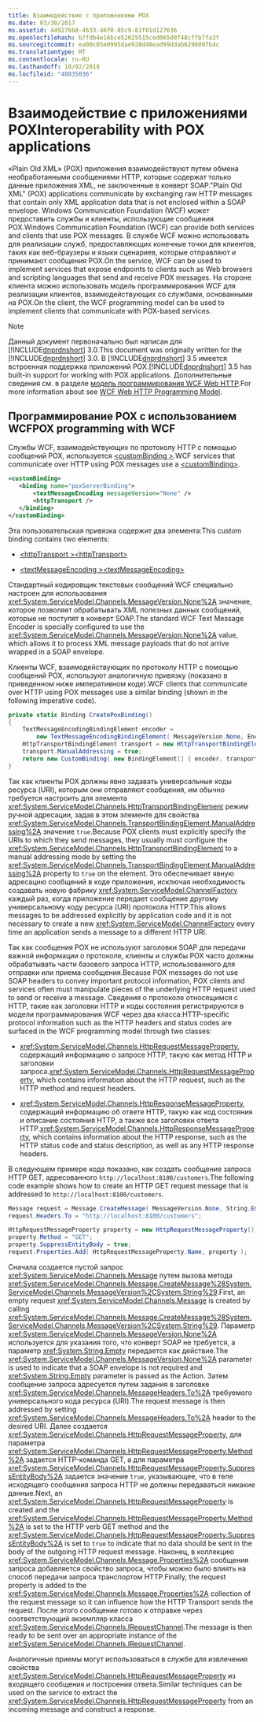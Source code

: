 ```yaml
---
title: Взаимодействие с приложениями POX
ms.date: 03/30/2017
ms.assetid: 449276b8-4633-46f0-85c9-81f01d127636
ms.openlocfilehash: b7fdb4e16bce52025515ced065d0f48cffb7fa3f
ms.sourcegitcommit: ea00c05e0995dae928d48ead99ddab6296097b4c
ms.translationtype: MT
ms.contentlocale: ru-RU
ms.lasthandoff: 10/02/2018
ms.locfileid: "48035036"
---
```

# <a name="interoperability-with-pox-applications"></a><span data-ttu-id="e1328-102">Взаимодействие с приложениями POX</span><span class="sxs-lookup"><span data-stu-id="e1328-102">Interoperability with POX applications</span></span>

<span data-ttu-id="e1328-103">«Plain Old XML» (POX) приложения взаимодействуют путем обмена необработанными сообщениями HTTP, которые содержат только данные приложения XML, не заключенные в конверт SOAP.</span><span class="sxs-lookup"><span data-stu-id="e1328-103">"Plain Old XML" (POX) applications communicate by exchanging raw HTTP messages that contain only XML application data that is not enclosed within a SOAP envelope.</span></span> <span data-ttu-id="e1328-104">Windows Communication Foundation (WCF) может предоставить службы и клиенты, использующие сообщения POX.</span><span class="sxs-lookup"><span data-stu-id="e1328-104">Windows Communication Foundation (WCF) can provide both services and clients that use POX messages.</span></span> <span data-ttu-id="e1328-105">В службе WCF можно использовать для реализации служб, предоставляющих конечные точки для клиентов, таких как веб-браузеры и языки сценариев, которые отправляют и принимают сообщения POX.</span><span class="sxs-lookup"><span data-stu-id="e1328-105">On the service, WCF can be used to implement services that expose endpoints to clients such as Web browsers and scripting languages that send and receive POX messages.</span></span> <span data-ttu-id="e1328-106">На стороне клиента можно использовать модель программирования WCF для реализации клиентов, взаимодействующих со службами, основанными на POX.</span><span class="sxs-lookup"><span data-stu-id="e1328-106">On the client, the WCF programming model can be used to implement clients that communicate with POX-based services.</span></span>  
  
> [!NOTE]
> <span data-ttu-id="e1328-107">Данный документ первоначально был написан для [!INCLUDE[dnprdnshort](../../../../includes/dnprdnshort-md.md)] 3.0.</span><span class="sxs-lookup"><span data-stu-id="e1328-107">This document was originally written for the [!INCLUDE[dnprdnshort](../../../../includes/dnprdnshort-md.md)] 3.0.</span></span>  <span data-ttu-id="e1328-108">В [!INCLUDE[dnprdnshort](../../../../includes/dnprdnshort-md.md)] 3.5 имеется встроенная поддержка приложений POX.</span><span class="sxs-lookup"><span data-stu-id="e1328-108">[!INCLUDE[dnprdnshort](../../../../includes/dnprdnshort-md.md)] 3.5 has built-in support for working with POX applications.</span></span> <span data-ttu-id="e1328-109">Дополнительные сведения см. в разделе [модель программирования WCF Web HTTP](../../../../docs/framework/wcf/feature-details/wcf-web-http-programming-model.md).</span><span class="sxs-lookup"><span data-stu-id="e1328-109">For more information about see [WCF Web HTTP Programming Model](../../../../docs/framework/wcf/feature-details/wcf-web-http-programming-model.md).</span></span>
  
## <a name="pox-programming-with-wcf"></a><span data-ttu-id="e1328-110">Программирование POX с использованием WCF</span><span class="sxs-lookup"><span data-stu-id="e1328-110">POX programming with WCF</span></span>

<span data-ttu-id="e1328-111">Службы WCF, взаимодействующих по протоколу HTTP с помощью сообщений POX, используется [ \<customBinding >](../../../../docs/framework/configure-apps/file-schema/wcf/custombinding.md).</span><span class="sxs-lookup"><span data-stu-id="e1328-111">WCF services that communicate over HTTP using POX messages use a [\<customBinding>](../../../../docs/framework/configure-apps/file-schema/wcf/custombinding.md).</span></span>

```xml
<customBinding>
   <binding name="poxServerBinding">
       <textMessageEncoding messageVersion="None" />
       <httpTransport />
   </binding>
</customBinding>
```

<span data-ttu-id="e1328-112">Эта пользовательская привязка содержит два элемента:</span><span class="sxs-lookup"><span data-stu-id="e1328-112">This custom binding contains two elements:</span></span>

- [<span data-ttu-id="e1328-113">\<httpTransport ></span><span class="sxs-lookup"><span data-stu-id="e1328-113">\<httpTransport></span></span>](../../../../docs/framework/configure-apps/file-schema/wcf/httptransport.md)

- [<span data-ttu-id="e1328-114">\<textMessageEncoding ></span><span class="sxs-lookup"><span data-stu-id="e1328-114">\<textMessageEncoding></span></span>](../../../../docs/framework/configure-apps/file-schema/wcf/textmessageencoding.md)

<span data-ttu-id="e1328-115">Стандартный кодировщик текстовых сообщений WCF специально настроен для использования <xref:System.ServiceModel.Channels.MessageVersion.None%2A> значение, которое позволяет обрабатывать XML полезных данных сообщений, которые не поступят в конверт SOAP.</span><span class="sxs-lookup"><span data-stu-id="e1328-115">The standard WCF Text Message Encoder is specially configured to use the <xref:System.ServiceModel.Channels.MessageVersion.None%2A> value, which allows it to process XML message payloads that do not arrive wrapped in a SOAP envelope.</span></span>

<span data-ttu-id="e1328-116">Клиенты WCF, взаимодействующих по протоколу HTTP с помощью сообщений POX, используют аналогичную привязку (показано в приведенном ниже императивном коде).</span><span class="sxs-lookup"><span data-stu-id="e1328-116">WCF clients that communicate over HTTP using POX messages use a similar binding (shown in the following imperative code).</span></span>

```csharp
private static Binding CreatePoxBinding()
{
    TextMessageEncodingBindingElement encoder =
        new TextMessageEncodingBindingElement( MessageVersion.None, Encoding.UTF8 );
    HttpTransportBindingElement transport = new HttpTransportBindingElement();
    transport.ManualAddressing = true;
    return new CustomBinding( new BindingElement[] { encoder, transport } );
}
```

<span data-ttu-id="e1328-117">Так как клиенты POX должны явно задавать универсальные коды ресурса (URI), которым они отправляют сообщения, им обычно требуется настроить для элемента <xref:System.ServiceModel.Channels.HttpTransportBindingElement> режим ручной адресации, задав в этом элементе для свойства <xref:System.ServiceModel.Channels.TransportBindingElement.ManualAddressing%2A> значение `true`.</span><span class="sxs-lookup"><span data-stu-id="e1328-117">Because POX clients must explicitly specify the URIs to which they send messages, they usually must configure the <xref:System.ServiceModel.Channels.HttpTransportBindingElement> to a manual addressing mode by setting the <xref:System.ServiceModel.Channels.TransportBindingElement.ManualAddressing%2A> property to `true` on the element.</span></span> <span data-ttu-id="e1328-118">Это обеспечивает явную адресацию сообщений в коде приложения, исключая необходимость создавать новую фабрику <xref:System.ServiceModel.ChannelFactory> каждый раз, когда приложение передает сообщение другому универсальному коду ресурса (URI) протокола HTTP.</span><span class="sxs-lookup"><span data-stu-id="e1328-118">This allows messages to be addressed explicitly by application code and it is not necessary to create a new <xref:System.ServiceModel.ChannelFactory> every time an application sends a message to a different HTTP URI.</span></span>

<span data-ttu-id="e1328-119">Так как сообщения POX не используют заголовки SOAP для передачи важной информации о протоколе, клиенты и службы POX часто должны обрабатывать части базового запроса HTTP, использованного для отправки или приема сообщения.</span><span class="sxs-lookup"><span data-stu-id="e1328-119">Because POX messages do not use SOAP headers to convey important protocol information, POX clients and services often must manipulate pieces of the underlying HTTP request used to send or receive a message.</span></span> <span data-ttu-id="e1328-120">Сведения о протоколе относящимся с HTTP, такие как заголовки HTTP и коды состояния регистрируются в модели программирования WCF через два класса:</span><span class="sxs-lookup"><span data-stu-id="e1328-120">HTTP-specific protocol information such as the HTTP headers and status codes are surfaced in the WCF programming model through two classes:</span></span>

- <span data-ttu-id="e1328-121"><xref:System.ServiceModel.Channels.HttpRequestMessageProperty>, содержащий информацию о запросе HTTP, такую как метод HTTP и заголовки запроса.</span><span class="sxs-lookup"><span data-stu-id="e1328-121"><xref:System.ServiceModel.Channels.HttpRequestMessageProperty>, which contains information about the HTTP request, such as the HTTP method and request headers.</span></span>

- <span data-ttu-id="e1328-122"><xref:System.ServiceModel.Channels.HttpResponseMessageProperty>, содержащий информацию об ответе HTTP, такую как код состояния и описание состояния HTTP, а также все заголовки ответа HTTP.</span><span class="sxs-lookup"><span data-stu-id="e1328-122"><xref:System.ServiceModel.Channels.HttpResponseMessageProperty>, which contains information about the HTTP response, such as the HTTP status code and status description, as well as any HTTP response headers.</span></span>
  
<span data-ttu-id="e1328-123">В следующем примере кода показано, как создать сообщение запроса HTTP GET, адресованного `http://localhost:8100/customers`.</span><span class="sxs-lookup"><span data-stu-id="e1328-123">The following code example shows how to create an HTTP GET request message that is addressed to `http://localhost:8100/customers`.</span></span>

```csharp
Message request = Message.CreateMessage( MessageVersion.None, String.Empty );
request.Headers.To = "http://localhost:8100/customers";

HttpRequestMessageProperty property = new HttpRequestMessageProperty();
property.Method = "GET";
property.SuppressEntityBody = true;
request.Properties.Add( HttpRequestMessageProperty.Name, property );
```

<span data-ttu-id="e1328-124">Сначала создается пустой запрос <xref:System.ServiceModel.Channels.Message> путем вызова метода <xref:System.ServiceModel.Channels.Message.CreateMessage%28System.ServiceModel.Channels.MessageVersion%2CSystem.String%29>.</span><span class="sxs-lookup"><span data-stu-id="e1328-124">First, an empty request <xref:System.ServiceModel.Channels.Message> is created by calling <xref:System.ServiceModel.Channels.Message.CreateMessage%28System.ServiceModel.Channels.MessageVersion%2CSystem.String%29>.</span></span> <span data-ttu-id="e1328-125">Параметр <xref:System.ServiceModel.Channels.MessageVersion.None%2A> используется для указания того, что конверт SOAP не требуется, а параметр <xref:System.String.Empty> передается как действие.</span><span class="sxs-lookup"><span data-stu-id="e1328-125">The <xref:System.ServiceModel.Channels.MessageVersion.None%2A> parameter is used to indicate that a SOAP envelope is not required and <xref:System.String.Empty> parameter is passed as the Action.</span></span> <span data-ttu-id="e1328-126">Затем сообщение запроса адресуется путем задания в заголовке <xref:System.ServiceModel.Channels.MessageHeaders.To%2A> требуемого универсального кода ресурса (URI).</span><span class="sxs-lookup"><span data-stu-id="e1328-126">The request message is then addressed by setting <xref:System.ServiceModel.Channels.MessageHeaders.To%2A> header to the desired URI.</span></span> <span data-ttu-id="e1328-127">Далее создается <xref:System.ServiceModel.Channels.HttpRequestMessageProperty>, для параметра <xref:System.ServiceModel.Channels.HttpRequestMessageProperty.Method%2A> задается HTTP-команда GET, а для параметра <xref:System.ServiceModel.Channels.HttpRequestMessageProperty.SuppressEntityBody%2A> задается значение `true`, указывающее, что в теле исходящего сообщения запроса HTTP не должны передаваться никакие данные.</span><span class="sxs-lookup"><span data-stu-id="e1328-127">Next, an <xref:System.ServiceModel.Channels.HttpRequestMessageProperty> is created and the <xref:System.ServiceModel.Channels.HttpRequestMessageProperty.Method%2A> is set to the HTTP verb GET method and the <xref:System.ServiceModel.Channels.HttpRequestMessageProperty.SuppressEntityBody%2A> is set to `true` to indicate that no data should be sent in the body of the outgoing HTTP request message.</span></span> <span data-ttu-id="e1328-128">Наконец, в коллекцию <xref:System.ServiceModel.Channels.Message.Properties%2A> сообщения запроса добавляется свойство запроса, чтобы можно было влиять на способ передачи запроса транспортом HTTP.</span><span class="sxs-lookup"><span data-stu-id="e1328-128">Finally, the request property is added to the <xref:System.ServiceModel.Channels.Message.Properties%2A> collection of the request message so it can influence how the HTTP Transport sends the request.</span></span> <span data-ttu-id="e1328-129">После этого сообщение готово к отправке через соответствующий экземпляр класса <xref:System.ServiceModel.Channels.IRequestChannel>.</span><span class="sxs-lookup"><span data-stu-id="e1328-129">The message is then ready to be sent over an appropriate instance of the <xref:System.ServiceModel.Channels.IRequestChannel>.</span></span>

<span data-ttu-id="e1328-130">Аналогичные приемы могут использоваться в службе для извлечения свойства <xref:System.ServiceModel.Channels.HttpRequestMessageProperty> из входящего сообщения и построения ответа.</span><span class="sxs-lookup"><span data-stu-id="e1328-130">Similar techniques can be used on the service to extract the <xref:System.ServiceModel.Channels.HttpRequestMessageProperty> from an incoming message and construct a response.</span></span>
